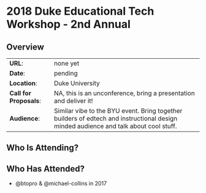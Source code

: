 # 2018 Duke Educational Tech Workshop - 2nd Annual

## Overview
|                         |                               |
| ----------------------- | ----------------------------- |
| __URL__:                | none yet
| __Date__:               | pending    |
| __Location__:           | Duke University          |
| __Call for Proposals__: | NA, this is an unconference, bring a presentation and deliver it!              | 
| __Audience__:           | Similar vibe to the BYU event. Bring together builders of edtech and instructional design minded audience and talk about cool stuff.   |

## Who Is Attending?



## Who Has Attended?
- @btopro & @michael-collins in 2017

